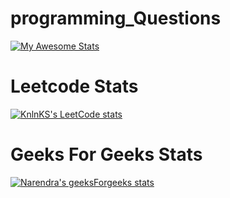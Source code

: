 # programming_Questions
[![My Awesome Stats](https://awesome-github-stats.azurewebsites.net/user-stats/bisu2580?cardType=github&theme=github&preferLogin=false)](https://git.io/awesome-stats-card)
# Leetcode Stats
[![KnlnKS's LeetCode stats](https://leetcode-stats-six.vercel.app/?username=biswa_20)](https://leetcode.com/biswa_20/)
# Geeks For Geeks Stats
[![Narendra's geeksForgeeks stats](https://geeks-for-geeks-stats-api-napiyo.vercel.app/?userName=biswajit20)](<https://auth.geeksforgeeks.org/user/biswajit20>)

